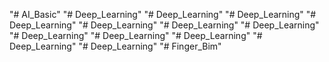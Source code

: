 "# AI_Basic" 
"# Deep_Learning" 
"# Deep_Learning" 
"# Deep_Learning" 
"# Deep_Learning" 
"# Deep_Learning" 
"# Deep_Learning" 
"# Deep_Learning" 
"# Deep_Learning" 
"# Deep_Learning" 
"# Deep_Learning" 
"# Deep_Learning" 
"# Deep_Learning" 
"# Finger_Bim" 
